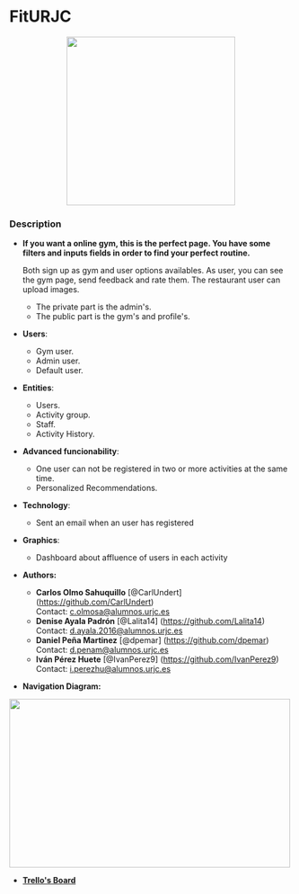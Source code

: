 # FitURJC

<p align="center">
<img width="300" height="300" src="https://github.com/IvanPerez9/FitURJC/blob/master/FitURJC/img/logoFITURJC.png">
</p>

### Description

* __If you want a online gym, this is the perfect page. You have some filters and inputs fields in order to find your perfect routine.__

  Both sign up as gym and user options availables. As user, you can see the gym page, send feedback and rate them. The restaurant user can   upload images.
  * The private part is the admin's.
  * The public part is the gym's and profile's.
* __Users__:
  * Gym user.
  * Admin user.
  * Default user.
* __Entities__:
  * Users.
  * Activity group.
  * Staff.
  * Activity History.
* __Advanced funcionability__:
  * One user can not be registered in two or more activities at the same time. 
  * Personalized Recommendations.
* __Technology__:
  * Sent an email when an user has registered
* __Graphics__:
  * Dashboard about affluence of users in each activity
* __Authors:__
  * **Carlos Olmo Sahuquillo** [@CarlUndert] (https://github.com/CarlUndert)  
  Contact: c.olmosa@alumnos.urjc.es
  * **Denise Ayala Padrón**       [@Lalita14] (https://github.com/Lalita14)  
 Contact: d.ayala.2016@alumnos.urjc.es
  * **Daniel Peña Martinez**     [@dpemar] (https://github.com/dpemar)  
 Contact: d.penam@alumnos.urjc.es
  * **Iván Pérez Huete**      [@IvanPerez9] (https://github.com/IvanPerez9)   
 Contact: i.perezhu@alumnos.urjc.es

 * __Navigation Diagram:__
 <img width="500" height="300" src="https://github.com/IvanPerez9/FitURJC/blob/master/FitURJC/img/Navigation Diagram.png" align="center">
 
* __[Trello's Board](https://trello.com/b/2hRp8ruG/fiturjcdaw)__
